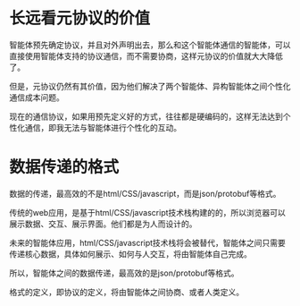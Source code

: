 
# 长远看元协议的价值

智能体预先确定协议，并且对外声明出去，那么和这个智能体通信的智能体，可以直接使用智能体支持的协议通信，而不需要协商，这样元协议的价值就大大降低了。

但是，元协议仍然有其价值，因为他们解决了两个智能体、异构智能体之间个性化通信成本问题。

现在的通信协议，如果用预先定义好的方式，往往都是硬编码的，这样无法达到个性化通信，即我无法与智能体进行个性化的互动。

# 数据传递的格式

数据的传递，最高效的不是html/CSS/javascript，而是json/protobuf等格式。

传统的web应用，是基于html/CSS/javascript技术栈构建的的，所以浏览器可以展示数据、交互、展示界面。他们都是为人而设计的。

未来的智能体应用，html/CSS/javascript技术栈将会被替代，智能体之间只需要传递核心数据，具体如何展示、如何与人交互，将由智能体自己完成。

所以，智能体之间的数据传递，最高效的是json/protobuf等格式。

格式的定义，即协议的定义，将由智能体之间协商、或者人类定义。






